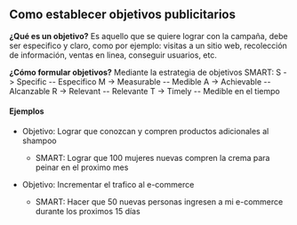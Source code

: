 ## Como establecer objetivos publicitarios

**¿Qué es un objetivo?**
Es aquello que se quiere lograr con la campaña, debe ser especifico y claro, como por ejemplo: visitas a un sitio web, recolección de información, ventas en linea, conseguir usuarios, etc.

**¿Cómo formular objetivos?**
Mediante la estrategia de objetivos SMART:
S -> Specific -- Especifico
M -> Measurable -- Medible
A -> Achievable -- Alcanzable
R -> Relevant -- Relevante
T -> Timely -- Medible en el tiempo

#### Ejemplos

- Objetivo: Lograr que conozcan y compren productos adicionales al shampoo

  - SMART: Lograr que 100 mujeres nuevas compren la crema para peinar en el proximo mes

- Objetivo: Incrementar el trafico al e-commerce
  - SMART: Hacer que 50 nuevas personas ingresen a mi e-commerce durante los proximos 15 días
